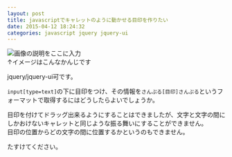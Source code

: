 ```yaml
---
layout: post
title: javascriptでキャレットのように動かせる目印を作りたい
date: 2015-04-12 18:24:32
categories: javascript jquery jquery-ui
---
```

<p><img src="https://i.stack.imgur.com/2gQxQ.png" alt="画像の説明をここに入力"><br>
↑イメージはこんなかんじです</p>

<p>jquery/jquery-ui可です。</p>

<p><code>input[type=text]</code>の下に目印をつけ、その情報を<code>さんぷる[目印]さんぷる</code>というフォーマットで取得するにはどうしたらよいでしょうか。</p>

<p>目印を付けてドラッグ出来るようにすることはできましたが、文字と文字の間にしかおけないキャレットと同じような振る舞いにすることができません。<br>
目印の位置からどの文字の間に位置するかというのもできません。</p>

<p>たすけてください。</p>
